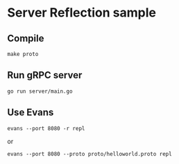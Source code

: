 # Server Reflection sample

## Compile
```
make proto
```

## Run gRPC server
```
go run server/main.go
```

## Use Evans
```
evans --port 8080 -r repl
```
or
```
evans --port 8080 --proto proto/helloworld.proto repl
```

